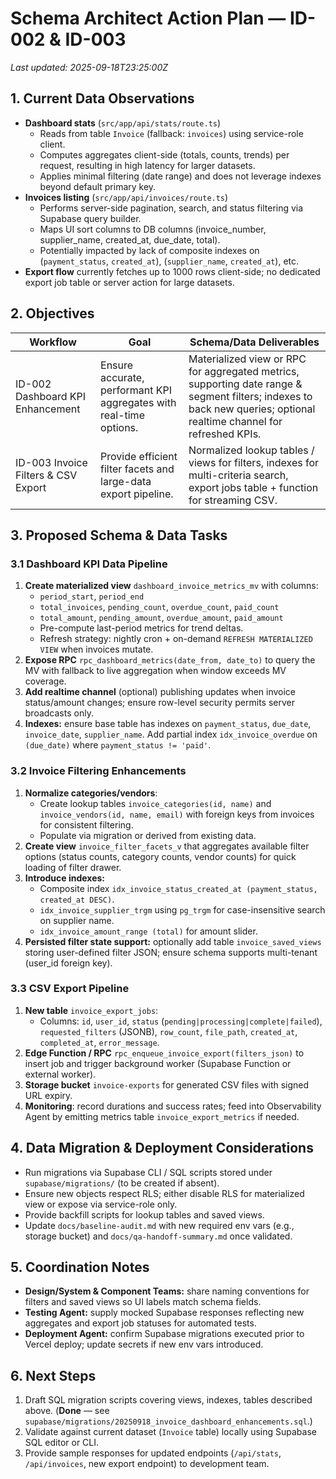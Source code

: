 # Schema Architect Action Plan — ID-002 & ID-003

_Last updated: 2025-09-18T23:25:00Z_

## 1. Current Data Observations
- **Dashboard stats** (`src/app/api/stats/route.ts`)
  - Reads from table `Invoice` (fallback: `invoices`) using service-role client.
  - Computes aggregates client-side (totals, counts, trends) per request, resulting in high latency for larger datasets.
  - Applies minimal filtering (date range) and does not leverage indexes beyond default primary key.
- **Invoices listing** (`src/app/api/invoices/route.ts`)
  - Performs server-side pagination, search, and status filtering via Supabase query builder.
  - Maps UI sort columns to DB columns (invoice_number, supplier_name, created_at, due_date, total).
  - Potentially impacted by lack of composite indexes on (`payment_status`, `created_at`), (`supplier_name`, `created_at`), etc.
- **Export flow** currently fetches up to 1000 rows client-side; no dedicated export job table or server action for large datasets.

## 2. Objectives
| Workflow | Goal | Schema/Data Deliverables |
|----------|------|--------------------------|
| ID-002 Dashboard KPI Enhancement | Ensure accurate, performant KPI aggregates with real-time options. | Materialized view or RPC for aggregated metrics, supporting date range & segment filters; indexes to back new queries; optional realtime channel for refreshed KPIs. |
| ID-003 Invoice Filters & CSV Export | Provide efficient filter facets and large-data export pipeline. | Normalized lookup tables / views for filters, indexes for multi-criteria search, export jobs table + function for streaming CSV. |

## 3. Proposed Schema & Data Tasks

### 3.1 Dashboard KPI Data Pipeline
1. **Create materialized view** `dashboard_invoice_metrics_mv` with columns:
   - `period_start`, `period_end`
   - `total_invoices`, `pending_count`, `overdue_count`, `paid_count`
   - `total_amount`, `pending_amount`, `overdue_amount`, `paid_amount`
   - Pre-compute last-period metrics for trend deltas.
   - Refresh strategy: nightly cron + on-demand `REFRESH MATERIALIZED VIEW` when invoices mutate.
2. **Expose RPC** `rpc_dashboard_metrics(date_from, date_to)` to query the MV with fallback to live aggregation when window exceeds MV coverage.
3. **Add realtime channel** (optional) publishing updates when invoice status/amount changes; ensure row-level security permits server broadcasts only.
4. **Indexes:** ensure base table has indexes on `payment_status`, `due_date`, `invoice_date`, `supplier_name`. Add partial index `idx_invoice_overdue` on `(due_date)` where `payment_status != 'paid'`.

### 3.2 Invoice Filtering Enhancements
1. **Normalize categories/vendors**:
   - Create lookup tables `invoice_categories(id, name)` and `invoice_vendors(id, name, email)` with foreign keys from invoices for consistent filtering.
   - Populate via migration or derived from existing data.
2. **Create view** `invoice_filter_facets_v` that aggregates available filter options (status counts, category counts, vendor counts) for quick loading of filter drawer.
3. **Introduce indexes:**
   - Composite index `idx_invoice_status_created_at (payment_status, created_at DESC)`.
   - `idx_invoice_supplier_trgm` using `pg_trgm` for case-insensitive search on supplier name.
   - `idx_invoice_amount_range (total)` for amount slider.
4. **Persisted filter state support:** optionally add table `invoice_saved_views` storing user-defined filter JSON; ensure schema supports multi-tenant (user_id foreign key).

### 3.3 CSV Export Pipeline
1. **New table** `invoice_export_jobs`:
   - Columns: `id`, `user_id`, `status` (`pending|processing|complete|failed`), `requested_filters` (JSONB), `row_count`, `file_path`, `created_at`, `completed_at`, `error_message`.
2. **Edge Function / RPC** `rpc_enqueue_invoice_export(filters_json)` to insert job and trigger background worker (Supabase Function or external worker).
3. **Storage bucket** `invoice-exports` for generated CSV files with signed URL expiry.
4. **Monitoring**: record durations and success rates; feed into Observability Agent by emitting metrics table `invoice_export_metrics` if needed.

## 4. Data Migration & Deployment Considerations
- Run migrations via Supabase CLI / SQL scripts stored under `supabase/migrations/` (to be created if absent).
- Ensure new objects respect RLS; either disable RLS for materialized view or expose via service-role only.
- Provide backfill scripts for lookup tables and saved views.
- Update `docs/baseline-audit.md` with new required env vars (e.g., storage bucket) and `docs/qa-handoff-summary.md` once validated.

## 5. Coordination Notes
- **Design/System & Component Teams:** share naming conventions for filters and saved views so UI labels match schema fields.
- **Testing Agent:** supply mocked Supabase responses reflecting new aggregates and export job statuses for automated tests.
- **Deployment Agent:** confirm Supabase migrations executed prior to Vercel deploy; update secrets if new env vars introduced.

## 6. Next Steps
1. Draft SQL migration scripts covering views, indexes, tables described above. (**Done** — see `supabase/migrations/20250918_invoice_dashboard_enhancements.sql`.)
2. Validate against current dataset (`Invoice` table) locally using Supabase SQL editor or CLI.
3. Provide sample responses for updated endpoints (`/api/stats`, `/api/invoices`, new export endpoint) to development team.
